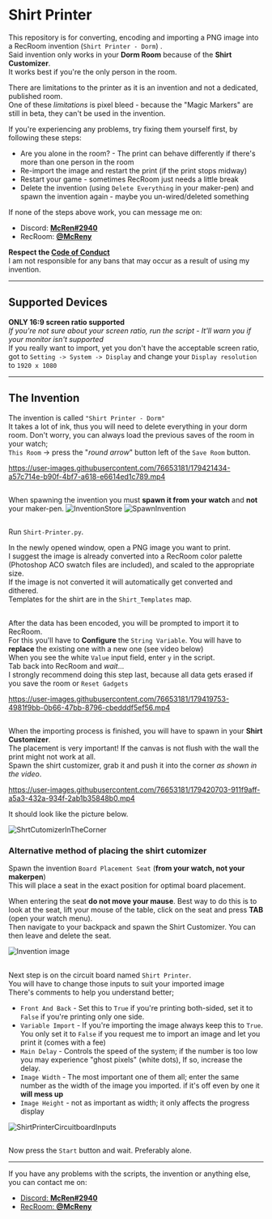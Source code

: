 # Shirt Printer

This repository is for converting, encoding and importing a PNG image into a RecRoom invention (`Shirt Printer - Dorm`)
.\
Said invention only works in your **Dorm Room** because of the **Shirt Customizer**.\
It works best if you're the only person in the room.

There are limitations to the printer as it is an invention and not a dedicated, published room.\
One of these _limitations_ is pixel bleed - because the "Magic Markers" are still in beta, they can't be used in the
invention.

If you're experiencing any problems, try fixing them yourself first, by following these steps:

* Are you alone in the room? - The print can behave differently if there's more than one person in the room
* Re-import the image and restart the print (if the print stops midway)
* Restart your game - sometimes RecRoom just needs a little break
* Delete the invention (using `Delete Everything` in your maker-pen) and spawn the invention again - maybe you
  un-wired/deleted something

If none of the steps above work, you can message me on:

* Discord: [**McRen#2940**](https://discordapp.com/users/236809680947511297/)
* RecRoom: [**@McReny**](https://rec.net/user/McReny)

**Respect the [Code of Conduct](https://recroom.com/code-of-conduct)**\
I am not responsible for any bans that may occur as a result of using my invention.


----

## Supported Devices

**ONLY 16:9 screen ratio supported**\
*If you're not sure about your screen ratio, run the script - It'll warn you if your monitor isn't supported*\
If you really want to import, yet you don't have the acceptable screen ratio, got to `Setting -> System -> Display`
and change your `Display resolution` to `1920 x 1080`

----

## The Invention

The invention is called `"Shirt Printer - Dorm"`\
It takes a lot of ink, thus you will need to delete everything in your dorm room. Don't worry, you can always load the
previous saves of the room in your watch;\
`This Room` -> press the "_round arrow_" button left of the `Save Room` button.

https://user-images.githubusercontent.com/76653181/179421434-a57c714e-b90f-4bf7-a618-e6614ed1c789.mp4

##

When spawning the invention you must **spawn it from your watch** and **not** your maker-pen.
![InventionStore](https://user-images.githubusercontent.com/76653181/179567901-62f7d174-b256-40df-ad33-be1a6f080abe.png)
![SpawnInvention](https://user-images.githubusercontent.com/76653181/179421897-ecddd84d-d33b-4b5d-aa27-9e1b5735ebed.png)

##

Run `Shirt-Printer.py`.

In the newly opened window, open a PNG image you want to print.\
I suggest the image is already converted into a RecRoom color palette
(Photoshop ACO swatch files are included), and scaled to the appropriate size.\
If the image is not converted it will automatically get converted and dithered.\
Templates for the shirt are in the `Shirt_Templates` map.

##   

After the data has been encoded, you will be prompted to import it to RecRoom.\
For this you'll have to **Configure** the `String Variable`. You will have to **replace** the existing one with a new
one (see video below)\
When you see the white `Value` input field, enter `y` in the script.\
Tab back into RecRoom and _wait_...\
I strongly recommend doing this step last, because all data gets erased if you save the room or `Reset Gadgets` 

https://user-images.githubusercontent.com/76653181/179419753-4981f9bb-0b66-47bb-8796-cbedddf5ef56.mp4

##   

When the importing process is finished, you will have to spawn in your **Shirt Customizer**.\
The placement is very important! If the canvas is not flush with the wall the print might not work at all.\
Spawn the shirt customizer, grab it and push it into the corner _as shown in the video_.

https://user-images.githubusercontent.com/76653181/179420703-911f9aff-a5a3-432a-934f-2ab1b35848b0.mp4

It should look like the picture below.

![ShrtCutomizerInTheCorner](https://user-images.githubusercontent.com/76653181/179421185-9eff3a75-6e41-43d8-a1ca-a811894f8304.png)

### Alternative method of placing the shirt cutomizer
Spawn the invention `Board Placement Seat` (**from your watch, not your makerpen**)\
This will place a seat in the exact position for optimal board placement.

When entering the seat **do not move your mause**. Best way to do this is to look at the seat, lift your mouse of the table, click on the seat and press **TAB** (open your watch menu).\
Then navigate to your backpack and spawn the Shirt Customizer. You can then leave and delete the seat. 

![Invention image](https://user-images.githubusercontent.com/76653181/180603926-e4006af3-8395-43eb-b3aa-844328399fdd.png)


##   

Next step is on the circuit board named `Shirt Printer`.\
You will have to change those inputs to suit your imported image\
There's comments to help you understand better;

* `Front And Back` - Set this to `True` if you're printing both-sided, set it to `False` if you're printing only one
  side.
* `Variable Import` - If you're importing the image always keep this to `True`. You only set it to `False` if you
  request me to import an image and let you print it (comes with a fee)
* `Main Delay` - Controls the speed of the system; if the number is too low you may experience "ghost pixels" (white
  dots), If so, increase the delay.
* `Image Width` - The most important one of them all; enter the same number as the width of the image you imported. if
  it's off even by one it **will mess up**
* `Image Height` - not as important as width; it only affects the progress display

![ShirtPrinterCircuitboardInputs](https://user-images.githubusercontent.com/76653181/179420840-0fd58e89-7a05-41b3-a81f-efd2e614c3dc.png)

##
Now press the `Start` button and wait. Preferably alone.


----

If you have any problems with the scripts, the invention or anything else, you can contact me on:

- [Discord: **McRen#2940**](https://discordapp.com/users/236809680947511297/)
- [RecRoom: **@McReny**](https://rec.net/user/McReny)
